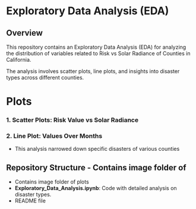 


# Exploratory Data Analysis (EDA)

## Overview

This repository contains an Exploratory Data Analysis (EDA) for analyzing the distribution of variables related to Risk vs Solar Radiance of Counties in California. 

The analysis involves scatter plots, line plots, and insights into disaster types across different counties.


# Plots

### 1. Scatter Plots: Risk Value vs Solar Radiance

### 2. Line Plot: Values Over Months

  - This analysis narrowed down  specific disasters of various counties



## Repository Structure - Contains image folder of
- Contains image folder of plots
- **Exploratory_Data_Analysis.ipynb**: Code with detailed analysis on disaster types.
- README file
  
